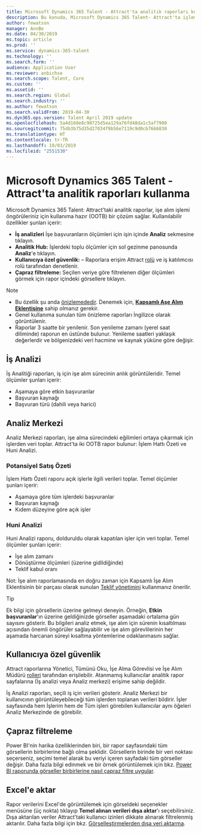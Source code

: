 ```yaml
---
title: Microsoft Dynamics 365 Talent - Attract'ta analitik raporları kullanma
description: Bu konuda, Microsoft Dynamics 365 Talent- Attract'ta işlem öngörüleri için işe alma analitik raporları açıklanmaktadır
author: fewatson
manager: AnnBe
ms.date: 04/30/2019
ms.topic: article
ms.prod: ''
ms.service: dynamics-365-talent
ms.technology: ''
ms.search.form: ''
audience: Application User
ms.reviewer: anbichse
ms.search.scope: Talent, Core
ms.custom: ''
ms.assetid: ''
ms.search.region: Global
ms.search.industry: ''
ms.author: fewatson
ms.search.validFrom: 2019-04-30
ms.dyn365.ops.version: Talent April 2019 update
ms.openlocfilehash: 5a4d160e8c90725d5ea129a76fd48da1c5af7900
ms.sourcegitcommit: 75db3b75d35d27034f9b56e7119c9d0cb7666830
ms.translationtype: HT
ms.contentlocale: tr-TR
ms.lasthandoff: 10/03/2019
ms.locfileid: "2551530"
---
```

# <a name="use-analytic-reports-in-microsoft-dynamics-365-talent---attract"></a>Microsoft Dynamics 365 Talent - Attract'ta analitik raporları kullanma

Microsoft Dynamics 365 Talent: Attract'taki analitik raporlar, işe alım işlemi öngörüleriniz için kullanıma hazır (OOTB) bir çözüm sağlar. Kullanılabilir özellikler şunları içerir:

- **İş analizleri** İşe başvuranların ölçümleri için işin içinde **Analiz** sekmesine tıklayın.
- **Analitik Hub:** İşlerdeki toplu ölçümler için sol gezinme panosunda **Analiz**'e tıklayın.
- **Kullanıcıya özel güvenlik:** –  Raporlara erişim Attract [rolü](security-attract.md) ve iş katılımcısı rolü tarafından denetlenir.
- **Çapraz filtreleme:** Seçilen veriye göre filtrelenen diğer ölçümleri görmek için rapor içindeki görsellere tıklayın.

>[!NOTE] 
>- Bu özellik şu anda [önizlemededir](access-preview-feature.md). Denemek için, [**Kapsamlı Aşe Alım Eklentisine**](attract-comprehensive-hiring.md) sahip olmanız gerekir.
>- Genel kullanıma sunulan tüm önizleme raporları İngilizce olarak görüntülenir.
>- Raporlar 3 saatte bir yenilenir. Son yenileme zamanı (yerel saat diliminde) raporun en üstünde bulunur. Yenileme saatleri yaklaşık değerlerdir ve bölgenizdeki veri hacmine ve kaynak yüküne göre değişir.

## <a name="job-analytics"></a>İş Analizi

İş Analitiği raporları, iş için işe alım sürecinin anlık görüntüleridir.  Temel ölçümler şunları içerir:

- Aşamaya göre etkin başvuranlar
- Başvuran kaynağı
- Başvuran türü (dahili veya harici)

## <a name="analytics-hub"></a>Analiz Merkezi

Analiz Merkezi raporları, işe alma sürecindeki eğilimleri ortaya çıkarmak için işlerden veri toplar. Attract'ta iki OOTB rapor bulunur: İşlem Hattı Özeti ve Huni Analizi.

### <a name="pipeline-summary"></a>Potansiyel Satış Özeti

İşlem Hattı Özeti raporu açık işlerle ilgili verileri toplar. Temel ölçümler şunları içerir:

- Aşamaya göre tüm işlerdeki başvuranlar
- Başvuran kaynağı
- Kıdem düzeyine göre açık işler

### <a name="funnel-analysis"></a>Huni Analizi

Huni Analizi raporu, dolduruldu olarak kapatılan işler için veri toplar. Temel ölçümler şunları içerir:

- İşe alım zamanı
- Dönüştürme ölçümleri (üzerine gidildiğinde)
- Teklif kabul oranı

Not: İşe alım raporlamasında en doğru zaman için Kapsamlı İşe Alım Eklentisinin bir parçası olarak sunulan [Teklif yönetimini](offer-setup.md) kullanmanız önerilir.

>[!TIP] 
>Ek bilgi için görsellerin üzerine gelmeyi deneyin. Örneğin, **Etkin başvuranlar**'ın üzerine geldiğinizde görseller aşamadaki ortalama gün sayısını gösterir. Bu bilgileri analiz etmek, işe alım için sürenin kısaltılması açısından önemli öngörüler sağlayabilir ve işe alım görevlilerinin her aşamada harcanan süreyi kısaltma yöntemlerine odaklanmasını sağlar.

## <a name="user-specific-security"></a>Kullanıcıya özel güvenlik

Attract raporlarına Yönetici, Tümünü Oku, İşe Alma Görevlisi ve İşe Alım Müdürü [rolleri](security-attract.md) tarafından erişilebilir. Atanmamış kullanıcılar analitik rapor sayfalarına (İş analizi veya Analiz merkezi) erişime sahip değildir.

İş Analizi raporları, seçili iş için verileri gösterir. Analiz Merkezi bir kullanıcının görüntüleyebileceği tüm işlerden toplanan verileri bildirir. İşler sayfasında hem İşlerim hem de Tüm işleri görebilen kullanıcılar aynı öğeleri Analiz Merkezinde de görebilir.

## <a name="cross-filter"></a>Çapraz filtreleme

Power BI'nin harika özelliklerinden biri, bir rapor sayfasındaki tüm görsellerin birbirlerine bağlı olma şeklidir. Görsellerin birinde bir veri noktası seçerseniz, seçimi temel alarak bu veriyi içeren sayfadaki tüm görseller değişir. Daha fazla bilgi edinmek ve bir örnek görüntülemek için bkz. [Power BI raporunda görseller birbirlerine nasıl çapraz filtre uygular](https://docs.microsoft.com/power-bi/consumer/end-user-interactions).

## <a name="export-to-excel"></a>Excel'e aktar

Rapor verilerini Excel'de görüntülemek için görseldeki seçenekler menüsüne (üç nokta) tıklayıp **Temel alınan verileri dışa aktar**'ı seçebilirsiniz. Dışa aktarılan veriler Attract'taki kullanıcı izinleri dikkate alınarak filtrelenmiş aktarılır. Daha fazla bilgi için bkz. [Görselleştirmelerden dışa veri aktarma](https://docs.microsoft.com/power-bi/visuals/power-bi-visualization-export-data).
